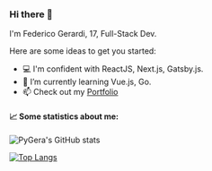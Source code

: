 ### Hi there 👋

I'm Federico Gerardi, 17, Full-Stack Dev.

Here are some ideas to get you started:

- 💻 I'm confident with ReactJS, Next.js, Gatsby.js.
- 🌱 I’m currently learning Vue.js, Go.
- 📫 Check out my [Portfolio](https://federicogerardi.it)

#### 📈 Some statistics about me:

![PyGera's GitHub stats](https://github-readme-stats.vercel.app/api?username=pygera&count_private=true&show_icons=true&theme=dark)

[![Top Langs](https://github-readme-stats.vercel.app/api/top-langs/?username=pygera&langs_count=6&layout=compact&theme=dark)](https://github.com/anuraghazra/github-readme-stats)
